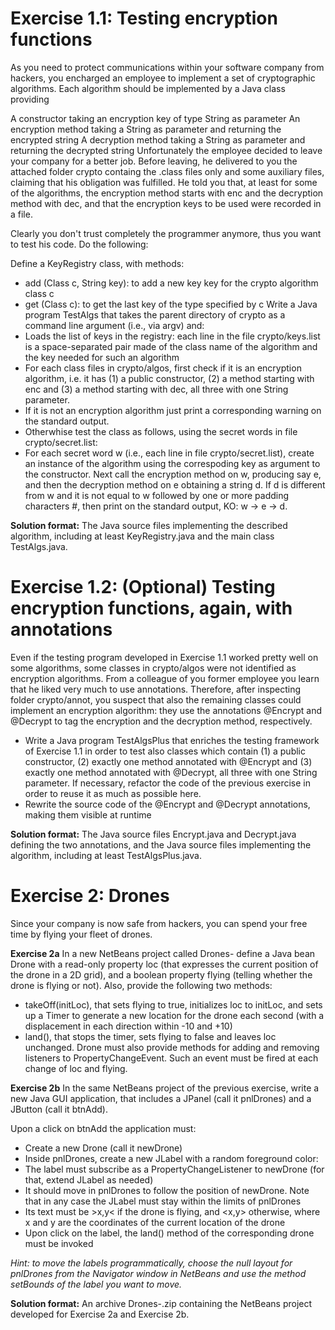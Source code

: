 # Exercise 1.1: Testing encryption functions

As you need to protect communications within your software company from hackers, you encharged an employee to implement a set of cryptographic algorithms. Each algorithm should be implemented by a Java class providing

A constructor taking an encryption key of type String as parameter
An encryption method taking a String as parameter and returning the encrypted string
A decryption method taking a String as parameter and returning the decrypted string
Unfortunately the employee decided to leave your company for a better job. Before leaving, he delivered to you the attached folder crypto containg the .class files only and some auxiliary files, claiming that his obligation was fulfilled. He told you that, at least for some of the algorithms, the encryption method starts with enc and the decryption method with dec, and that the encryption keys to be used were recorded in a file.

Clearly you don't trust completely the programmer anymore, thus you want to test his code. Do the following:

Define a KeyRegistry class, with methods:
- add (Class c, String key): to add a new key key for the crypto algorithm class c
- get (Class c): to get the last key of the type specified by c
Write a Java program TestAlgs that takes the parent directory of crypto as a command line argument (i.e., via argv) and:
- Loads the list of keys in the registry: each line in the file crypto/keys.list is a space-separated pair made of the class name of the algorithm and the key needed for such an algorithm
- For each class files in crypto/algos, first check if it is an encryption algorithm, i.e. it has (1) a public constructor, (2) a method starting with enc and (3) a method starting with dec, all three with one String parameter.
- If it is not an encryption algorithm just print a corresponding warning on the standard output.
- Otherwhise test the class as follows, using the secret words in file crypto/secret.list:
- For each secret word w (i.e., each line in file crypto/secret.list), create an instance of the algorithm using the correspoding key as argument to the constructor. Next call the encryption method on w, producing say e, and then the decryption method on e obtaining a string d. If d is different from w and it is not equal to w followed by one or more padding characters #, then print on the standard output, KO: w -> e -> d.

**Solution format:** The Java source files implementing the described algorithm, including at least KeyRegistry.java and the main class TestAlgs.java.


# Exercise 1.2: (Optional) Testing encryption functions, again, with annotations
Even if the testing program developed in Exercise 1.1 worked pretty well on some algorithms, some classes in crypto/algos were not identified as encryption algorithms. From a colleague of you former employee you learn that he liked very much to use annotations. Therefore, after inspecting folder crypto/annot, you suspect that also the remaining classes could implement an encryption algorithm: they use the annotations @Encrypt and @Decrypt to tag the encryption and the decryption method, respectively.

- Write a Java program TestAlgsPlus that enriches the testing framework of Exercise 1.1 in order to test also classes which contain (1) a public constructor, (2) exactly one method annotated with @Encrypt and (3) exactly one method annotated with @Decrypt, all three with one String parameter. If necessary, refactor the code of the previous exercise in order to reuse it as much as possible here.
- Rewrite the source code of the @Encrypt and @Decrypt annotations, making them visible at runtime

**Solution format:** The Java source files Encrypt.java and Decrypt.java defining the two annotations, and the Java source files implementing the algorithm, including at least TestAlgsPlus.java.



# Exercise 2: Drones
Since your company is now safe from hackers, you can spend your free time by flying your fleet of drones.

**Exercise 2a**
In a new NetBeans project called Drones-<yourSurname> define a Java bean Drone with a read-only property loc (that expresses the current position of the drone in a 2D grid), and a boolean property flying (telling whether the drone is flying or not). Also, provide the following two methods:

- takeOff(initLoc), that sets flying to true, initializes loc to initLoc, and sets up a Timer to generate a new location for the drone each second (with a displacement in each direction within -10 and +10)
- land(), that stops the timer, sets flying to false and leaves loc unchanged.
Drone must also provide methods for adding and removing listeners to PropertyChangeEvent. Such an event must be fired at each change of loc and flying.

**Exercise 2b**
In the same NetBeans project of the previous exercise, write a new Java GUI application, that includes a JPanel (call it pnlDrones) and a JButton (call it btnAdd).

Upon a click on btnAdd the application must:

- Create a new Drone (call it newDrone)
- Inside pnlDrones, create a new JLabel with a random foreground color:
- The label must subscribe as a PropertyChangeListener to newDrone (for that, extend JLabel as needed)
- It should move in pnlDrones to follow the position of newDrone. Note that in any case the JLabel must stay within the limits of pnlDrones
- Its text must be >x,y< if the drone is flying, and <x,y> otherwise, where x and y are the coordinates of the current location of the drone
- Upon click on the label, the land() method of the corresponding drone must be invoked

*Hint: to move the labels programmatically, choose the null layout for pnlDrones from the Navigator window in NetBeans and use the method setBounds of the label you want to move.*

**Solution format:** An archive Drones-<yourSurname>.zip containing the NetBeans project developed for Exercise 2a and Exercise 2b.